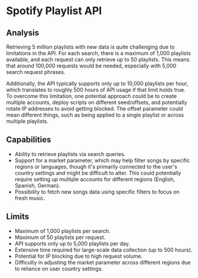 # Spotify Playlist API
## Analysis
Retrieving 5 million playlists with new data is quite challenging due to limitations in the API. For each search, there is a maximum of 1,000 playlists available, and each request can only retrieve up to 50 playlists. This means that around 100,000 requests would be needed, especially with 5,000 search request phrases.

Additionally, the API typically supports only up to 10,000 playlists per hour, which translates to roughly 500 hours of API usage if that limit holds true. To overcome this limitation, one potential approach could be to create multiple accounts, deploy scripts on different seed/offsets, and potentially rotate IP addresses to avoid getting blocked. The offset parameter could mean different things, such as being applied to a single playlist or across multiple playlists.

## Capabilities
- Ability to retrieve playlists via search queries.
- Support for a market parameter, which may help filter songs by specific regions or languages, though it's primarily connected to the user's country settings and might be difficult to alter. This could potentially require setting up multiple accounts for different regions (English, Spanish, German).
- Possibility to fetch new songs data using specific filters to focus on fresh music.

## Limits
- Maximum of 1,000 playlists per search.
- Maximum of 50 playlists per request.
- API supports only up to 5,000 playlists per day.
- Extensive time required for large-scale data collection (up to 500 hours).
- Potential for IP blocking due to high request volume.
- Difficulty in adjusting the market parameter across different regions due to reliance on user country settings.
